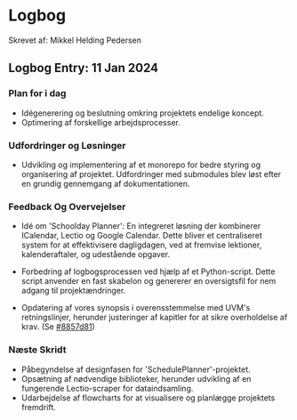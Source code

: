 # Logbog

Skrevet af: Mikkel Helding Pedersen

## Logbog Entry: 11 Jan 2024

### Plan for i dag

- Idégenerering og beslutning omkring projektets endelige koncept.
- Optimering af forskellige arbejdsprocesser.

### Udfordringer og Løsninger

- Udvikling og implementering af et monorepo for bedre styring og organisering af projektet. Udfordringer med submodules blev løst efter en grundig gennemgang af dokumentationen.

### Feedback Og Overvejelser

- Idé om 'Schoolday Planner': En integreret løsning der kombinerer ICalendar, Lectio og Google Calendar. Dette bliver et centraliseret system for at effektivisere dagligdagen, ved at fremvise lektioner, kalenderaftaler, og udestående opgaver.

- Forbedring af logbogsprocessen ved hjælp af et Python-script. Dette script anvender en fast skabelon og genererer en oversigtsfil for nem adgang til projektændringer.

- Opdatering af vores synopsis i overensstemmelse med UVM's retningslinjer, herunder justeringer af kapitler for at sikre overholdelse af krav. (Se [#8857d81](https://github.com/HollowNumber/Programmeringeksamen-Synopsis/commit/8857d81c6310e8388ff0507a1e9828c8b2fc2f42))

### Næste Skridt

- Påbegyndelse af designfasen for 'SchedulePlanner'-projektet.
- Opsætning af nødvendige biblioteker, herunder udvikling af en fungerende Lectio-scraper for dataindsamling.
- Udarbejdelse af flowcharts for at visualisere og planlægge projektets fremdrift.
